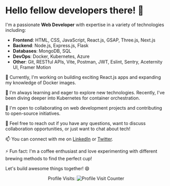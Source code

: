 # Hello fellow developers there! 👋

I'm a passionate **Web Developer** with expertise in a variety of technologies including:

- **Frontend**: HTML, CSS, JavaScript, React.js, GSAP, Three.js, Next.js
- **Backend**: Node.js, Express.js, Flask
- **Databases**: MongoDB, SQL
- **DevOps**: Docker, Kubernetes, Azure
- **Other**: Git, RESTful APIs, Vite, Postman, JWT, Eslint, Sentry, Aceternity UI, Framer Motion

🔭 Currently, I'm working on building exciting React.js apps and expanding my knowledge of Docker images.

🌱 I'm always learning and eager to explore new technologies. Recently, I've been diving deeper into Kubernetes for container orchestration.

👯 I'm open to collaborating on web development projects and contributing to open-source initiatives.

💬 Feel free to reach out if you have any questions, want to discuss collaboration opportunities, or just want to chat about tech!

📫 You can connect with me on [LinkedIn](https://www.linkedin.com/in/imshivam1/) or [Twitter](https://twitter.com/imshivam0123).

⚡ Fun fact: I'm a coffee enthusiast and love experimenting with different brewing methods to find the perfect cup!

Let's build awesome things together! 😄

<p align="center">
  Profile Visits: 
  <img src="https://hits.seeyoufarm.com/api/count/incr/badge.svg?url=https%3A%2F%2Fyour-profile-url&count_bg=%2379C83D&title_bg=%23555555&icon=&icon_color=%23E7E7E7&title=Profile+Visits&edge_flat=false" alt="Profile Visit Counter">
</p>




